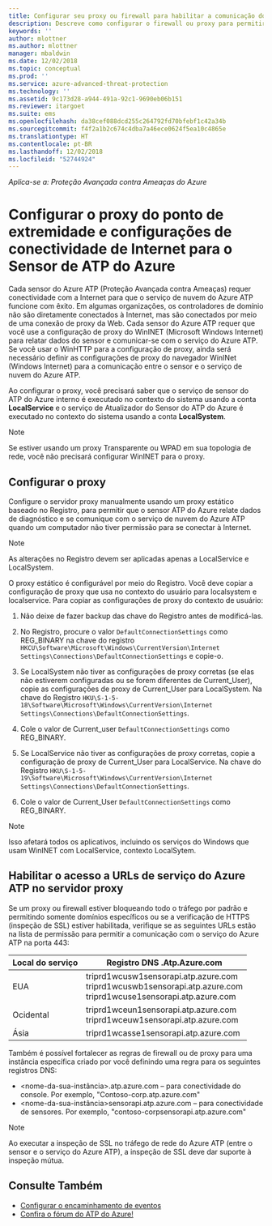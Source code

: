 ```yaml
---
title: Configurar seu proxy ou firewall para habilitar a comunicação do Azure ATP com o sensor | Microsoft Docs
description: Descreve como configurar o firewall ou proxy para permitir a comunicação entre o serviço de nuvem do Azure ATP e sensores do Azure ATP
keywords: ''
author: mlottner
ms.author: mlottner
manager: mbaldwin
ms.date: 12/02/2018
ms.topic: conceptual
ms.prod: ''
ms.service: azure-advanced-threat-protection
ms.technology: ''
ms.assetid: 9c173d28-a944-491a-92c1-9690eb06b151
ms.reviewer: itargoet
ms.suite: ems
ms.openlocfilehash: da38cef088dcd255c264792fd70bfebf1c42a34b
ms.sourcegitcommit: f4f2a1b2c674c4dba7a46ece0624f5ea10c4865e
ms.translationtype: HT
ms.contentlocale: pt-BR
ms.lasthandoff: 12/02/2018
ms.locfileid: "52744924"
---
```

*Aplica-se a: Proteção Avançada contra Ameaças do Azure*



# <a name="configure-endpoint-proxy-and-internet-connectivity-settings-for-your-azure-atp-sensor"></a>Configurar o proxy do ponto de extremidade e configurações de conectividade de Internet para o Sensor de ATP do Azure

Cada sensor do Azure ATP (Proteção Avançada contra Ameaças) requer conectividade com a Internet para que o serviço de nuvem do Azure ATP funcione com êxito. Em algumas organizações, os controladores de domínio não são diretamente conectados à Internet, mas são conectados por meio de uma conexão de proxy da Web. Cada sensor do Azure ATP requer que você use a configuração de proxy do WinINET (Microsoft Windows Internet) para relatar dados do sensor e comunicar-se com o serviço do Azure ATP. Se você usar o WinHTTP para a configuração de proxy, ainda será necessário definir as configurações de proxy do navegador WinINet (Windows Internet) para a comunicação entre o sensor e o serviço de nuvem do Azure ATP.


Ao configurar o proxy, você precisará saber que o serviço de sensor do ATP do Azure interno é executado no contexto do sistema usando a conta **LocalService** e o serviço de Atualizador do Sensor do ATP do Azure é executado no contexto do sistema usando a conta **LocalSystem**. 

> [!NOTE]
> Se estiver usando um proxy Transparente ou WPAD em sua topologia de rede, você não precisará configurar WinINET para o proxy.

## <a name="configure-the-proxy"></a>Configurar o proxy 

Configure o servidor proxy manualmente usando um proxy estático baseado no Registro, para permitir que o sensor ATP do Azure relate dados de diagnóstico e se comunique com o serviço de nuvem do Azure ATP quando um computador não tiver permissão para se conectar à Internet.

> [!NOTE]
> As alterações no Registro devem ser aplicadas apenas a LocalService e LocalSystem.

O proxy estático é configurável por meio do Registro. Você deve copiar a configuração de proxy que usa no contexto do usuário para localsystem e localservice. Para copiar as configurações de proxy do contexto de usuário:

1.   Não deixe de fazer backup das chave do Registro antes de modificá-las.

2. No Registro, procure o valor `DefaultConnectionSettings` como REG_BINARY na chave do registro `HKCU\Software\Microsoft\Windows\CurrentVersion\Internet Settings\Connections\DefaultConnectionSettings` e copie-o.
 
2.  Se LocalSystem não tiver as configurações de proxy corretas (se elas não estiverem configuradas ou se forem diferentes de Current_User), copie as configurações de proxy de Current_User para LocalSystem. Na chave do Registro `HKU\S-1-5-18\Software\Microsoft\Windows\CurrentVersion\Internet Settings\Connections\DefaultConnectionSettings`.

3.  Cole o valor de Current_user `DefaultConnectionSettings` como REG_BINARY.

4.  Se LocalService não tiver as configurações de proxy corretas, copie a configuração de proxy de Current_User para LocalService. Na chave do Registro `HKU\S-1-5-19\Software\Microsoft\Windows\CurrentVersion\Internet Settings\Connections\DefaultConnectionSettings`.

5.  Cole o valor de Current_User `DefaultConnectionSettings` como REG_BINARY.

> [!NOTE]
> Isso afetará todos os aplicativos, incluindo os serviços do Windows que usam WinINET com LocalService, contexto LocalSytem.


## <a name="enable-access-to-azure-atp-service-urls-in-the-proxy-server"></a>Habilitar o acesso a URLs de serviço do Azure ATP no servidor proxy

Se um proxy ou firewall estiver bloqueando todo o tráfego por padrão e permitindo somente domínios específicos ou se a verificação de HTTPS (inspeção de SSL) estiver habilitada, verifique se as seguintes URLs estão na lista de permissão para permitir a comunicação com o serviço do Azure ATP na porta 443:

|Local do serviço|Registro DNS .Atp.Azure.com|
|----|----|
|EUA |triprd1wcusw1sensorapi.atp.azure.com<br>triprd1wcuswb1sensorapi.atp.azure.com<br>triprd1wcuse1sensorapi.atp.azure.com|
|Ocidental|triprd1wceun1sensorapi.atp.azure.com<br>triprd1wceuw1sensorapi.atp.azure.com|
|Ásia|triprd1wcasse1sensorapi.atp.azure.com|


Também é possível fortalecer as regras de firewall ou de proxy para uma instância específica criado por você definindo uma regra para os seguintes registros DNS:
- \<nome-da-sua-instância>.atp.azure.com – para conectividade do console. Por exemplo, "Contoso-corp.atp.azure.com"
- \<nome-da-sua-instância>sensorapi.atp.azure.com – para conectividade de sensores. Por exemplo, "contoso-corpsensorapi.atp.azure.com"

 
> [!NOTE]
> Ao executar a inspeção de SSL no tráfego de rede do Azure ATP (entre o sensor e o serviço do Azure ATP), a inspeção de SSL deve dar suporte à inspeção mútua.


## <a name="see-also"></a>Consulte Também
- [Configurar o encaminhamento de eventos](configure-event-forwarding.md)
- [Confira o fórum do ATP do Azure!](https://aka.ms/azureatpcommunity)
